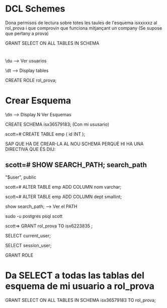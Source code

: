 # DCL Schemes

Dona permisos de lectura sobre totes les taules de l'esquema isxxxxxz al rol_prova i que comprovin que funciona mitjançant un company (Se supose que pertany a prova)

GRANT SELECT ON ALL TABLES IN SCHEMA 

# 

\du --> Ver usuarios

\dt --> Display tables

CREATE ROLE rol_prova;

# Crear Esquema

\dn --> Display N Ver Esquemas

CREATE SCHEMA isx36579183; (Con mi ususario)

scott=# CREATE TABLE emp (
        id    INT
);

SAP QUE HA DE CREAR-LA AL NOU SCHEMA PERQUÈ HI HA UNA DIRECTIVA QUE ÉS DIU:

scott=# SHOW SEARCH_PATH;
   search_path
----------------------
"$user", public


scott=# ALTER TABLE emp ADD COLUMN nom varchar;

scott=# ALTER TABLE emp ADD COLUMN dept smallint;



show search_path; --> Ver el PATH

sudo -u postgres psql scott

scott=> GRANT rol_prova TO isx6223835 ;

SELECT current_user;

SELECT session_user;

GRANT ROLE

# Da SELECT a todas las tablas del esquema de mi usuario a rol_prova

GRANT SELECT ON ALL TABLES IN SCHEMA isx36579183 TO rol_prova;